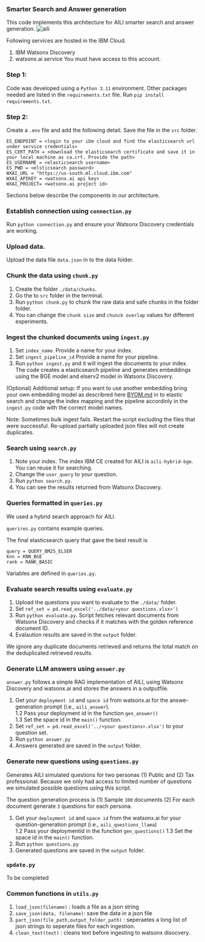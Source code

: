 ### Smarter Search and Answer generation

This code implements this architecture for AILI smarter search and answer generation.
![aili](https://github.com/kamago/CE-AILI/blob/nirandi/AILI_architecture.png)

Following services are hosted in the IBM Cloud.
1. IBM Watsonx Discovery 
2. watsonx.ai service 
You must have access to this account. 

### Step 1:
Code was developed using a `Python 3.11` environment.
Other packages needed are listed in the `requirements.txt` file. 
Run  `pip install requirements.txt`. 

### Step 2:
Create a `.env` file and add the following detail. Save the file in the `src` folder. 

    ES_ENDPOINT = <login to your ibm cloud and find the elasticsearch url under service credentials>
    ES_CERT_PATH = <download the elasticsearch certificate and save it in your local machine as ca.crt. Provide the path>
    ES_USERNAME = <elasticsearch username>
    ES_PWD = <elsticsearch password>
    WXAI_URL = "https://us-south.ml.cloud.ibm.com"
    WXAI_APIKEY = <watsonx.ai api key>
    WXAI_PROJECT= <watsonx.ai project id>

Sections below describe the components in our architecture.
### Establish connection using `connection.py`
Run `python connection.py` and ensure your Watsonx Discovery credentials are working. 

### Upload data. 
Upload the data file `data.json` in to the data folder. 
### Chunk the data using `chunk.py`
1. Create the folder `./data/chunks`.
2. Go the to `src` folder in the terminal.
3. Run `python chunk.py` to chunk the raw data and safe chunks in the folder folder.  
4. You can change the `chunk size` and `chunck overlap` values for different experiments. 

### Ingest the chunked documents using `ingest.py`
1. Set `index_name`. Provide a name for your index.
2. Set `ingest_pipeline_id` Provide a name for your pipeline.
3. Run `python ingest.py` and it will ingest the documents to your index. The code creates a elasticsearch pipeline and generates embeddings using the BGE model and elserv2 model in Watsonx Discovery. 

(Optional) Additional setup: If you want to use another embedding bring your own embedding model as describred here [BYOM.md](https://github.com/nirandiw/t3-oct-wxd-enablement/blob/main/src/byom.md) in to elastic search and change the index mapping and the pipeline accordinly in the `ingest.py` code with the correct model names. 

Note: Sometimes bulk ingest fails. Restart the script excluding the files that were successful. Re-upload partially uploaded json files will not create duplicates. 

### Search using `search.py`
1. Note your index. The index IBM CE created for AILI is `aili-hybrid-bge`. You can reuse it for searching. 
2. Change the `user_query` to your question. 
3. Run `python search.py`. 
4. You can see the results returned from Watsonx Discovery. 

### Queries formatted in `queries.py`

We used a hybrid search approach for AILI.

`querires.py` contains example queries.

The final elasticsearch query that gave the best result is 

    query = QUERY_BM25_ELSER
    knn = KNN_BGE
    rank = RANK_BASIC

Variables are defined in `queries.py`. 

### Evaluate search results using `evaluate.py`
1. Upload the questions you want to evaluate to the `./data/` folder.  
2. Set `ref_set = pd.read_excel('../data/<your questions.xlsx>')` 
3. Run `python evaluate.py`. Script fetches relevant documents from Watsonx Discovery and checks if it matches with the golden reference document ID. 
4. Evalaution results are saved in the `output` folder. 

We ignore any duplicate documents retrieved and returns the total match on the deduplicated retrieved results.

### Generate LLM answers using `answer.py`
`answer.py` follows a simple RAG implementation of AILI, using Watsonx Discovery and watsonx.ai and stores the answers in a outputfile. 

1. Get your `deployment id` and `space id` from watsonx.ai for the answe-generation prompt (i.e., `aili_answer`).  
  1.2 Pass your deployment id in the function `gen_answer()`  
  1.3 Set the space id in the `main()` function. 
2. Set `ref_set = pd.read_excel('../<your questions>.xlsx')` to your question set. 
3. Run `python answer.py`
4. Answers generated are saved in the `output` folder. 

### Generate new questions using `questions.py`

Generates AILI simulated questions for two personas (1) Public and (2) Tax professional. Because we only had access to limited number of questions we simulated possible questions using this script. 

The question generation process is (1) Sample `100` documents (2) For each document generate `3` questions for each persona. 

1. Get your `deployment id` and `space id` from the watsonx.ai for your question-generation prompt (i.e., `aili_questions_llama`)  
  1.2 Pass your deploymentid in the function `gen_questions()`
  1.3 Set the space id in the `main()` function. 
2. Run `python questions.py` 
3. Generated questions are saved in the `output` folder. 

### `update.py`

To be completed

### Common functions in `utils.py` 

1. `load_json(filename)` : loads a file as a json string
2. `save_json(data, filename)`: save the data in a json file
3. `part_json(file_path,output_folder_path)` : seperaetes a long list of json strings to seperate files for each ingestion. 
4. `clean_text(text)` : cleans text before ingesting to watsonx disocvery. 
